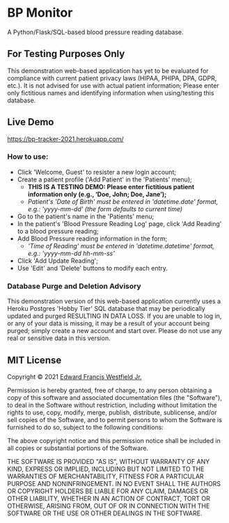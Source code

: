 # BP Monitor 

A Python/Flask/SQL-based blood pressure reading database. 

## For Testing Purposes Only 

This demonstration web-based application has yet to be evaluated for compliance with current patient privacy laws (HIPAA, PHIPA, DPA, GDPR, etc.). It is not advised for use with actual patient information; Please enter only fictitious names and identifying information when using/testing this database. 

## Live Demo

https://bp-tracker-2021.herokuapp.com/

### How to use: 

* Click 'Welcome, Guest' to resister a new login account; 
* Create a patient profile ('Add Patient' in the 'Patients' menu); 
  * **THIS IS A TESTING DEMO: Please enter fictitious patient information only (e.g., ‘Doe, John; Doe, Jane’);**
  * _Patient's 'Date of Birth' must be entered in 'datetime.date' format, e.g.: 'yyyy-mm-dd' (the form defaults to current time)_
* Go to the patient's name in the 'Patients' menu;
* In the patient's 'Blood Pressure Reading Log' page, click 'Add Reading' to a blood pressure reading;
* Add Blood Pressure reading information in the form; 
  * _'Time of Reading' must be entered in 'datetime.datetime' format, e.g.: 'yyyy-mm-dd hh-mm-ss'_
* Click 'Add Update Reading';
* Use 'Edit' and 'Delete' buttons to modify each entry.

### Database Purge and Deletion Advisory 

This demonstration version of this web-based application currently uses a Heroku Postgres 'Hobby Tier' SQL database that may be periodically updated and purged RESULTING IN DATA LOSS. If you are unable to log in, or any of your data is missing, it may be a result of your account being purged; simply create a new account and start over. Please do not use any real or sensitive data in this version.

## MIT License

Copyright © 2021 [Edward Francis Westfield Jr.](https://www.edwestfieldjr.com/)

Permission is hereby granted, free of charge, to any person obtaining a copy of this software and associated documentation files (the "Software"), to deal in the Software without restriction, including without limitation the rights  to use, copy, modify, merge, publish, distribute, sublicense, and/or sell copies of the Software, and to permit persons to whom the Software is furnished to do so, subject to the following conditions:

The above copyright notice and this permission notice shall be included in all copies or substantial portions of the Software.

THE SOFTWARE IS PROVIDED "AS IS", WITHOUT WARRANTY OF ANY KIND, EXPRESS OR IMPLIED, INCLUDING BUT NOT LIMITED TO THE WARRANTIES OF MERCHANTABILITY, FITNESS FOR A PARTICULAR PURPOSE AND NONINFRINGEMENT. IN NO EVENT SHALL THE AUTHORS OR COPYRIGHT HOLDERS BE LIABLE FOR ANY CLAIM, DAMAGES OR OTHER LIABILITY, WHETHER IN AN ACTION OF CONTRACT, TORT OR OTHERWISE, ARISING FROM, OUT OF OR IN CONNECTION WITH THE SOFTWARE OR THE USE OR OTHER DEALINGS IN THE SOFTWARE.
